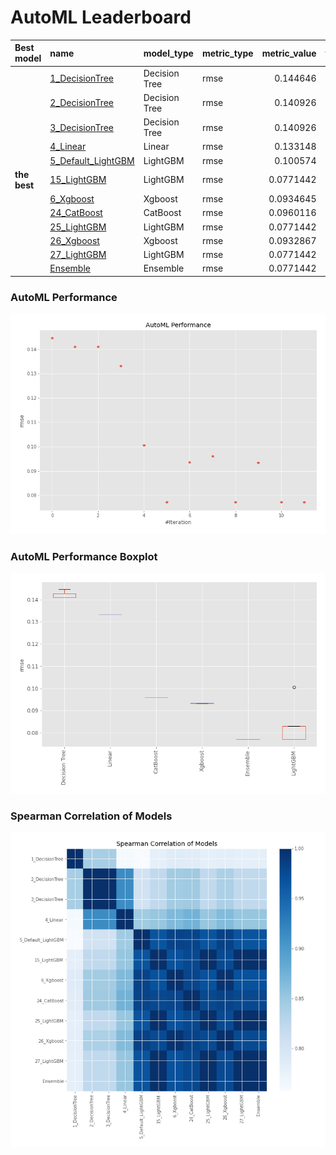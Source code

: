 # AutoML Leaderboard

| Best model   | name                                               | model_type    | metric_type   |   metric_value |   train_time |
|:-------------|:---------------------------------------------------|:--------------|:--------------|---------------:|-------------:|
|              | [1_DecisionTree](1_DecisionTree/README.md)         | Decision Tree | rmse          |      0.144646  |         0.59 |
|              | [2_DecisionTree](2_DecisionTree/README.md)         | Decision Tree | rmse          |      0.140926  |         0.57 |
|              | [3_DecisionTree](3_DecisionTree/README.md)         | Decision Tree | rmse          |      0.140926  |         0.54 |
|              | [4_Linear](4_Linear/README.md)                     | Linear        | rmse          |      0.133148  |         0.56 |
|              | [5_Default_LightGBM](5_Default_LightGBM/README.md) | LightGBM      | rmse          |      0.100574  |         0.7  |
| **the best** | [15_LightGBM](15_LightGBM/README.md)               | LightGBM      | rmse          |      0.0771442 |         0.73 |
|              | [6_Xgboost](6_Xgboost/README.md)                   | Xgboost       | rmse          |      0.0934645 |         0.7  |
|              | [24_CatBoost](24_CatBoost/README.md)               | CatBoost      | rmse          |      0.0960116 |         1.16 |
|              | [25_LightGBM](25_LightGBM/README.md)               | LightGBM      | rmse          |      0.0771442 |         0.81 |
|              | [26_Xgboost](26_Xgboost/README.md)                 | Xgboost       | rmse          |      0.0932867 |         0.87 |
|              | [27_LightGBM](27_LightGBM/README.md)               | LightGBM      | rmse          |      0.0771442 |         0.76 |
|              | [Ensemble](Ensemble/README.md)                     | Ensemble      | rmse          |      0.0771442 |         0.3  |

### AutoML Performance
![AutoML Performance](ldb_performance.png)

### AutoML Performance Boxplot
![AutoML Performance Boxplot](ldb_performance_boxplot.png)

### Spearman Correlation of Models
![models spearman correlation](correlation_heatmap.png)

